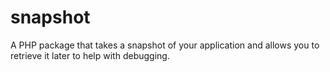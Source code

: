 # snapshot
A PHP package that takes a snapshot of your application and allows you to retrieve it later to help with debugging.
